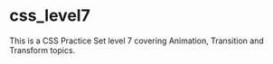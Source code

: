 # css_level7
This is a CSS Practice Set level 7 covering Animation, Transition and Transform topics.
